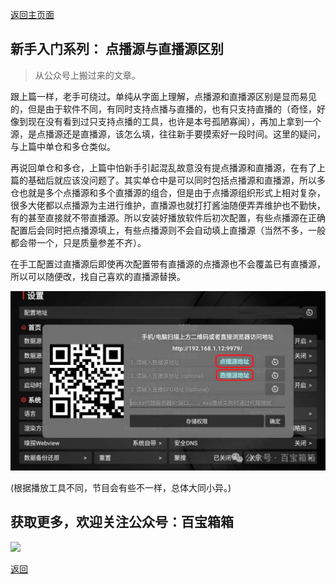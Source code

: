 [返回主页面](..)
## 新手入门系列： 点播源与直播源区别

>从公众号上搬过来的文章。

跟上篇一样，老手可绕过。单纯从字面上理解，点播源和直播源区别是显而易见的，但是由于软件不同，有同时支持点播与直播的，也有只支持直播的（奇怪，好像到现在没有看到过只支持点播的工具，也许是本号孤陋寡闻），再加上拿到一个源，是点播源还是直播源，该怎么填，往往新手要摸索好一段时间。这里的疑问，与上篇中单仓和多仓类似。

再说回单仓和多仓，上篇中怕新手引起混乱故意没有提点播源和直播源，在有了上篇的基础后就应该没问题了。其实单仓中是可以同时包括点播源和直播源，所以多仓也就是多个点播源和多个直播源的组合，但是由于点播源组织形式上相对复杂，很多大佬都以点播源为主进行维护，直播源也就打打酱油随便弄弄维护也不勤快，有的甚至直接就不带直播源。所以安装好播放软件后初次配置，有些点播源在正确配置后会同时把点播源填上，有些点播源则不会自动填上直播源（当然不多，一般都会带一个，只是质量参差不齐）。

在手工配置过直播源后即使再次配置带有直播源的点播源也不会覆盖已有直播源，所以可以随便改，找自己喜欢的直播源替换。

<img src="../assets/img/013_DianBoZhiBo/013.png" style="max-width:100%; height:auto;">

(根据播放工具不同，节目会有些不一样，总体大同小异。)


## 获取更多，欢迎关注公众号：百宝箱箱
<img src="../assets/GongZhongHao.png" style="max-width:100%; height:auto;">

[返回](..)